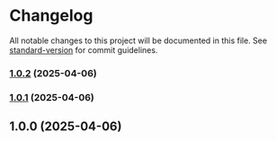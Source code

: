 # Changelog

All notable changes to this project will be documented in this file. See [standard-version](https://github.com/conventional-changelog/standard-version) for commit guidelines.

### [1.0.2](https://github.com/felixbarrosdev/dockpress-theme-env/compare/v1.0.1...v1.0.2) (2025-04-06)

### [1.0.1](https://github.com/felixbarrosdev/dockpress-theme-env/compare/v1.0.0...v1.0.1) (2025-04-06)

## 1.0.0 (2025-04-06)
